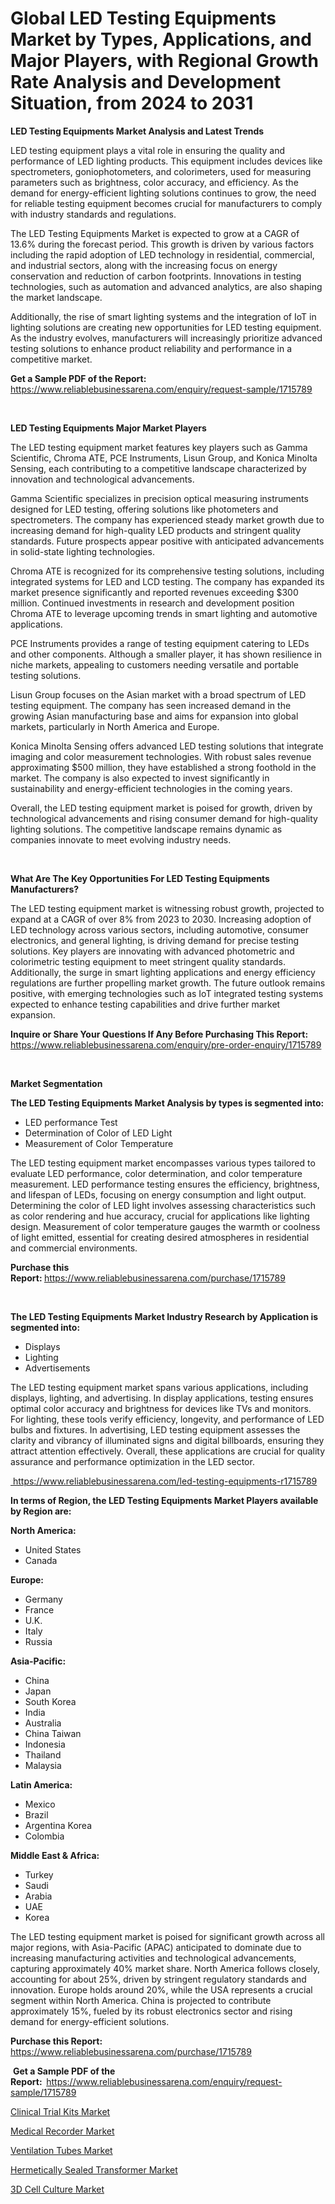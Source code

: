<p><h1>Global LED Testing Equipments Market by Types, Applications, and Major Players, with Regional Growth Rate Analysis and Development Situation, from 2024 to 2031</h1></p><p><strong>LED Testing Equipments Market Analysis and Latest Trends</strong></p>
<p><p>LED testing equipment plays a vital role in ensuring the quality and performance of LED lighting products. This equipment includes devices like spectrometers, goniophotometers, and colorimeters, used for measuring parameters such as brightness, color accuracy, and efficiency. As the demand for energy-efficient lighting solutions continues to grow, the need for reliable testing equipment becomes crucial for manufacturers to comply with industry standards and regulations.</p><p>The LED Testing Equipments Market is expected to grow at a CAGR of 13.6% during the forecast period. This growth is driven by various factors including the rapid adoption of LED technology in residential, commercial, and industrial sectors, along with the increasing focus on energy conservation and reduction of carbon footprints. Innovations in testing technologies, such as automation and advanced analytics, are also shaping the market landscape. </p><p>Additionally, the rise of smart lighting systems and the integration of IoT in lighting solutions are creating new opportunities for LED testing equipment. As the industry evolves, manufacturers will increasingly prioritize advanced testing solutions to enhance product reliability and performance in a competitive market.</p></p>
<p><strong>Get a Sample PDF of the Report:&nbsp;</strong> <a href="https://www.reliablebusinessarena.com/enquiry/request-sample/1715789?utm_campaign=1566&utm_medium=2&utm_source=Github&utm_content=ia&utm_term=23102024&utm_id=led-testing-equipments">https://www.reliablebusinessarena.com/enquiry/request-sample/1715789</a></p>
<p>&nbsp;</p>
<p><strong>LED Testing Equipments Major Market Players</strong></p>
<p><p>The LED testing equipment market features key players such as Gamma Scientific, Chroma ATE, PCE Instruments, Lisun Group, and Konica Minolta Sensing, each contributing to a competitive landscape characterized by innovation and technological advancements.</p><p>Gamma Scientific specializes in precision optical measuring instruments designed for LED testing, offering solutions like photometers and spectrometers. The company has experienced steady market growth due to increasing demand for high-quality LED products and stringent quality standards. Future prospects appear positive with anticipated advancements in solid-state lighting technologies.</p><p>Chroma ATE is recognized for its comprehensive testing solutions, including integrated systems for LED and LCD testing. The company has expanded its market presence significantly and reported revenues exceeding $300 million. Continued investments in research and development position Chroma ATE to leverage upcoming trends in smart lighting and automotive applications.</p><p>PCE Instruments provides a range of testing equipment catering to LEDs and other components. Although a smaller player, it has shown resilience in niche markets, appealing to customers needing versatile and portable testing solutions. </p><p>Lisun Group focuses on the Asian market with a broad spectrum of LED testing equipment. The company has seen increased demand in the growing Asian manufacturing base and aims for expansion into global markets, particularly in North America and Europe.</p><p>Konica Minolta Sensing offers advanced LED testing solutions that integrate imaging and color measurement technologies. With robust sales revenue approximating $500 million, they have established a strong foothold in the market. The company is also expected to invest significantly in sustainability and energy-efficient technologies in the coming years.</p><p>Overall, the LED testing equipment market is poised for growth, driven by technological advancements and rising consumer demand for high-quality lighting solutions. The competitive landscape remains dynamic as companies innovate to meet evolving industry needs.</p></p>
<p>&nbsp;</p>
<p><strong>What Are The Key Opportunities For LED Testing Equipments Manufacturers?</strong></p>
<p><p>The LED testing equipment market is witnessing robust growth, projected to expand at a CAGR of over 8% from 2023 to 2030. Increasing adoption of LED technology across various sectors, including automotive, consumer electronics, and general lighting, is driving demand for precise testing solutions. Key players are innovating with advanced photometric and colorimetric testing equipment to meet stringent quality standards. Additionally, the surge in smart lighting applications and energy efficiency regulations are further propelling market growth. The future outlook remains positive, with emerging technologies such as IoT integrated testing systems expected to enhance testing capabilities and drive further market expansion.</p></p>
<p><strong>Inquire or Share Your Questions If Any Before Purchasing This Report:</strong> <a href="https://www.reliablebusinessarena.com/enquiry/pre-order-enquiry/1715789?utm_campaign=1566&utm_medium=2&utm_source=Github&utm_content=ia&utm_term=23102024&utm_id=led-testing-equipments">https://www.reliablebusinessarena.com/enquiry/pre-order-enquiry/1715789</a></p>
<p>&nbsp;</p>
<p><strong>Market Segmentation</strong></p>
<p><strong>The LED Testing Equipments Market Analysis by types is segmented into:</strong></p>
<p><ul><li>LED performance Test</li><li>Determination of Color of LED Light</li><li>Measurement of Color Temperature</li></ul></p>
<p><p>The LED testing equipment market encompasses various types tailored to evaluate LED performance, color determination, and color temperature measurement. LED performance testing ensures the efficiency, brightness, and lifespan of LEDs, focusing on energy consumption and light output. Determining the color of LED light involves assessing characteristics such as color rendering and hue accuracy, crucial for applications like lighting design. Measurement of color temperature gauges the warmth or coolness of light emitted, essential for creating desired atmospheres in residential and commercial environments.</p></p>
<p><strong>Purchase this Report:&nbsp;</strong><a href="https://www.reliablebusinessarena.com/purchase/1715789?utm_campaign=1566&utm_medium=2&utm_source=Github&utm_content=ia&utm_term=23102024&utm_id=led-testing-equipments">https://www.reliablebusinessarena.com/purchase/1715789</a></p>
<p>&nbsp;</p>
<p><strong>The LED Testing Equipments Market Industry Research by Application is segmented into:</strong></p>
<p><ul><li>Displays</li><li>Lighting</li><li>Advertisements</li></ul></p>
<p><p>The LED testing equipment market spans various applications, including displays, lighting, and advertising. In display applications, testing ensures optimal color accuracy and brightness for devices like TVs and monitors. For lighting, these tools verify efficiency, longevity, and performance of LED bulbs and fixtures. In advertising, LED testing equipment assesses the clarity and vibrancy of illuminated signs and digital billboards, ensuring they attract attention effectively. Overall, these applications are crucial for quality assurance and performance optimization in the LED sector.</p></p>
<p><a href="https://www.reliablebusinessarena.com/led-testing-equipments-r1715789?utm_campaign=1566&utm_medium=2&utm_source=Github&utm_content=ia&utm_term=23102024&utm_id=led-testing-equipments">&nbsp;https://www.reliablebusinessarena.com/led-testing-equipments-r1715789</a></p>
<p><strong>In terms of Region, the LED Testing Equipments Market Players available by Region are:</strong></p>
<p>
    <p> <strong> North America: </strong>
        <ul>
            <li>United States</li>
            <li>Canada</li>
        </ul>
        </p> 
    <p> <strong> Europe: </strong>
        <ul>
            <li>Germany</li>
            <li>France</li>
            <li>U.K.</li>
            <li>Italy</li>
            <li>Russia</li>
        </ul>
        </p> 
    <p> <strong> Asia-Pacific: </strong>
        <ul>
            <li>China</li>
            <li>Japan</li>
            <li>South Korea</li>
            <li>India</li>
            <li>Australia</li>
            <li>China Taiwan</li>
            <li>Indonesia</li>
            <li>Thailand</li>
            <li>Malaysia</li>
        </ul>
        </p> 
    <p> <strong> Latin America: </strong>
        <ul>
            <li>Mexico</li>
            <li>Brazil</li>
            <li>Argentina Korea</li>
            <li>Colombia</li>
        </ul>
        </p> 
    <p> <strong> Middle East & Africa: </strong>
        <ul>
            <li>Turkey</li>
            <li>Saudi</li>
            <li>Arabia</li>
            <li>UAE</li>
            <li>Korea</li>
        </ul>
    </p>
    </p>
<p><p>The LED testing equipment market is poised for significant growth across all major regions, with Asia-Pacific (APAC) anticipated to dominate due to increasing manufacturing activities and technological advancements, capturing approximately 40% market share. North America follows closely, accounting for about 25%, driven by stringent regulatory standards and innovation. Europe holds around 20%, while the USA represents a crucial segment within North America. China is projected to contribute approximately 15%, fueled by its robust electronics sector and rising demand for energy-efficient solutions.</p></p>
<p><strong>Purchase this Report: </strong><a href="https://www.reliablebusinessarena.com/purchase/1715789?utm_campaign=1566&utm_medium=2&utm_source=Github&utm_content=ia&utm_term=23102024&utm_id=led-testing-equipments">https://www.reliablebusinessarena.com/purchase/1715789</a></p>
<p>&nbsp;<strong>Get a Sample PDF of the Report:&nbsp;&nbsp;</strong><a href="https://www.reliablebusinessarena.com/enquiry/request-sample/1715789?utm_campaign=1566&utm_medium=2&utm_source=Github&utm_content=ia&utm_term=23102024&utm_id=led-testing-equipments">https://www.reliablebusinessarena.com/enquiry/request-sample/1715789</a></p>
<p><strong></strong></p>
<p><p><a href="https://www.linkedin.com/pulse/influencing-factors-clinical-trial-kits-market-insights-sxt5e?utm_campaign=1566&utm_medium=2&utm_source=Github&utm_content=ia&utm_term=23102024&utm_id=led-testing-equipments">Clinical Trial Kits Market</a></p><p><a href="https://www.linkedin.com/pulse/medical-recorder-market-analysis-report-global-insights-region-rem4e?utm_campaign=1566&utm_medium=2&utm_source=Github&utm_content=ia&utm_term=23102024&utm_id=led-testing-equipments">Medical Recorder Market</a></p><p><a href="https://www.linkedin.com/pulse/ventilation-tubes-spectrum-usage-patterns-sector-evolution-iy80e?utm_campaign=1566&utm_medium=2&utm_source=Github&utm_content=ia&utm_term=23102024&utm_id=led-testing-equipments">Ventilation Tubes Market</a></p><p><a href="https://www.linkedin.com/pulse/hermetically-sealed-transformer-market-size-share-competitive-kyrfe?utm_campaign=1566&utm_medium=2&utm_source=Github&utm_content=ia&utm_term=23102024&utm_id=led-testing-equipments">Hermetically Sealed Transformer Market</a></p><p><a href="https://www.linkedin.com/pulse/3d-cell-culture-market-transformation-comparative-analysis-yzdde?utm_campaign=1566&utm_medium=2&utm_source=Github&utm_content=ia&utm_term=23102024&utm_id=led-testing-equipments">3D Cell Culture Market</a></p></p>